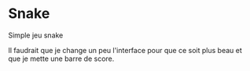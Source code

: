 # Snake
Simple jeu snake

Il faudrait que je change un peu l'interface pour que ce soit plus beau et que je mette une barre de score.
